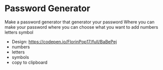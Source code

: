 # Password Generator

Make a password generator that generator your password 
Where you can make your password where you can choose what you want to add numbers letters symbol 

-   Design: https://codepen.io/FlorinPop17/full/BaBePej
-   numbers
-   letters
-   symbols
-   copy to clipboard